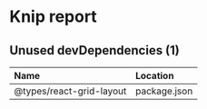 # Knip report

## Unused devDependencies (1)

| Name                     | Location     |
|:-------------------------|:-------------|
| @types/react-grid-layout | package.json |

